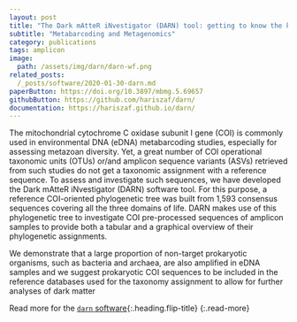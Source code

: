 ```yaml
---
layout: post
title: "The Dark mAtteR iNvestigator (DARN) tool: getting to know the known unknowns in COI amplicon data"
subtitle: "Metabarcoding and Metagenomics"
category: publications
tags: amplicon
image:
  path: /assets/img/darn/darn-wf.png
related_posts:
  /_posts/software/2020-01-30-darn.md
paperButton: https://doi.org/10.3897/mbmg.5.69657
githubButton: https://github.com/hariszaf/darn/
documentation: https://hariszaf.github.io/darn/
---
```



The mitochondrial cytochrome C oxidase subunit I gene (COI) is commonly used in environmental DNA (eDNA) metabarcoding studies, especially for assessing metazoan diversity. 
Yet, a great number of COI operational taxonomic units (OTUs) or/and amplicon sequence variants (ASVs) retrieved from such studies do not get a taxonomic assignment with a reference sequence. 
To assess and investigate such sequences, we have developed the Dark mAtteR iNvestigator (DARN) software tool. 
For this purpose, a reference COI-oriented phylogenetic tree was built from 1,593 consensus sequences covering all the three domains of life. 
DARN makes use of this phylogenetic tree to investigate COI pre-processed sequences of amplicon samples to provide both a tabular and a graphical overview of their phylogenetic assignments. 

We demonstrate that a large proportion of non-target prokaryotic organisms, such as bacteria and archaea, are also amplified in eDNA samples and we suggest prokaryotic COI sequences to be included in the reference databases used for the taxonomy assignment to allow for further analyses of dark matter

Read more for the [`darn` software](/software/darn.html){:.heading.flip-title}
{:.read-more}

